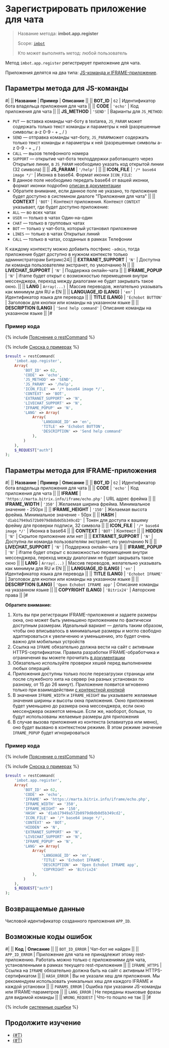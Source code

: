 # Зарегистрировать приложение для чата

> Название метода: **imbot.app.register**
>
> Scope: [`imbot`](../../../scopes/permissions.md)
>
> Кто может выполнять метод: любой пользователь

Метод `imbot.app.register` регистрирует приложение для чата.

Приложения делятся на два типа: [JS-команда и IFRAME-приложение](../chat-apps.md).

## Параметры метода для JS-команды

#|
|| **Название** | **Пример** | **Описание** ||
|| **BOT_ID** | `62` | Идентификатор бота владельца приложения для чата ||
|| **CODE** | `'echo'` | Код приложения для чата ||
|| **JS_METHOD** | `'SEND'` | Варианты для `JS_METHOD`:
- `PUT` — вставка команды чат-боту в textarea, `JS_PARAM` может содержать только текст команды и параметры к ней (разрешенные символы: a-z 0-9 - + _ / )
- `SEND` — отправка команды чат-боту, `JS_PARAM`может содержать только текст команды и параметры к ней (разрешенные символы a-z 0-9 - + _ / )
- `CALL` — вызов телефонного номера
- `SUPPORT` — открытие чат-бота техподдержки работающего через Открытые линии, в `JS_PARAM` необходимо указать код открытой линии (32 символа) ||
|| **JS_PARAM** | `'/help'` | ||
|| **ICON_FILE** | `'/* base64 image */'` | Иконка в base64.
Формат иконки `ICON_FILE`:
- В данное поле необходимо передать base64 от вашей иконки, формат иконки подробно [описан в документации](../icon.md)
- Обратите внимание, если данное поле не указано, то приложение будет доступно в системном диалоге "Приложения для чата" ||
|| **CONTEXT** | `'BOT'` | Контекст приложения.
Контекст `CONTEXT` указывает, где будет доступно приложение:
- `ALL` — во всех чатах
- `USER` — только в чатах Один-на-один
- `CHAT` — только в групповых чатах
- `BOT` — только у чат-бота, который установил приложение
- `LINES` — только в чатах Открытых линий
- `CALL` — только в чатах, созданных в рамках Телефонии

К каждому контексту можно добавить постфикс `-admin`, тогда приложение будет доступно в нужном контексте только администраторам Битрикс24||
|| **EXTRANET_SUPPORT** | `'N'` | Доступна ли команда пользователям экстранет, по умолчанию N ||
|| **LIVECHAT_SUPPORT** | `'N'` | Поддержка онлайн-чата ||
|| **IFRAME_POPUP** | `'N'` | iframe будет открыт с возможностью перемещения внутри мессенджера, переход между диалогами не будет закрывать такое окно. ||
|| **LANG** | `Array(...)` | Массив переводов, желательно указывать как минимум для RU и EN ||
|| **LANGUAGE_ID (LANG)** | `'en'` | Идентификатор языка для перевода ||
|| **TITLE (LANG)** | `'Echobot BUTTON'` | Заголовок для кнопки или команды на указанном языке ||
|| **DESCRIPTION (LANG)** | `'Send help command'` | Описание команды на указанном языке ||
|#

### Пример кода

{% include [Пояснение о restCommand](../../_includes/rest-command.md) %}

{% include [Сноска о примерах](../../../../_includes/examples.md) %}

```php
$result = restCommand(
    'imbot.app.register',
    Array(
        'BOT_ID' => 62,
        'CODE' => 'echo',
        'JS_METHOD' => 'SEND',
        'JS_PARAM' => '/help',
        'ICON_FILE' => '/* base64 image */',
        'CONTEXT' => 'BOT',
        'EXTRANET_SUPPORT' => 'N',
        'LIVECHAT_SUPPORT' => 'N',
        'IFRAME_POPUP' => 'N',
        'LANG' => Array(
            Array(
                'LANGUAGE_ID' => 'en',
                'TITLE' => 'Echobot BUTTON',
                'DESCRIPTION' => 'Send help command'
            ),
        )
    ),
    $_REQUEST["auth"]
);
```

## Параметры метода для IFRAME-приложения

#|
|| **Название** | **Пример** | **Описание** ||
|| **BOT_ID** | `62` | Идентификатор бота владельца приложения для чата ||
|| **CODE** | `'echo'` | Код приложения для чата ||
|| **IFRAME** | `'https://marta.bitrix.info/iframe/echo.php'` | URL адрес фрейма ||
|| **IFRAME_WIDTH** | `'350'` | Желаемая ширина фрейма. Минимальное значение - 250px ||
|| **IFRAME_HEIGHT** | `'150'` | Желаемая высота фрейма. Минимальное значение - 50px ||
|| **HASH** | `'d1ab17949a572b0979d8db0d5b349cd2'` | Токен для доступа к вашему фрейму для проверки подписи, 32 символа ||
|| **ICON_FILE** | `'/* base64 image */'` | Иконка в base64 ||
|| **CONTEXT** | `'BOT'` | Контекст ||
|| **HIDDEN** | `'N'` | Скрытое приложение или нет ||
|| **EXTRANET_SUPPORT** | `'N'` | Доступна ли команда пользователям экстранет, по умолчанию N ||
|| **LIVECHAT_SUPPORT** | `'N'` | Поддержка онлайн-чата ||
|| **IFRAME_POPUP** | `'N'` | iframe будет открыт с возможностью перемещения внутри мессенджера, переход между диалогами не будет закрывать такое окно ||
|| **LANG** | `Array(...)` | Массив переводов, желательно указывать как минимум для RU и EN ||
|| **LANGUAGE_ID (LANG)** | `'en'` | Идентификатор языка для перевода ||
|| **TITLE (LANG)** | `'Echobot IFRAME'` | Заголовок для кнопки или команды на указанном языке ||
|| **DESCRIPTION (LANG)** | `'Open Echobot IFRAME app'` | Описание команды на указанном языке ||
|| **COPYRIGHT (LANG)** | `'Bitrix24'` | Авторские права ||
|#

**Обратите внимание:**
1. Хоть вы при регистрации IFRAME-приложения и задаете размеры окна, оно может быть уменьшено приложением по фактически доступным размерам. Идеальный вариант — делать таким образом, чтобы оно вписывалось в минимальные размеры и могло свободно адаптироваться к увеличению и уменьшению, это будет очень важно для мобильных устройств
2. Ссылка на `IFRAME` обязательно должна вести на сайт с активным HTTPS-сертификатом. Правила разработки IFRAME-обработчика и ограничения вы можете прочитать [в документации](../iframe.md)
3. Обязательно используйте проверки хешей перед выполнением любых операций.
4. Приложения доступны только после перезагрузки страницы или после служебного хита на сервер (на разных установках по разному, от 15 до 26 минут). Приложение появится мгновенно только при взаимодействии [с контекстной кнопкой](../context.md)
5. В значения `IFRAME_WIDTH` и `IFRAME_HEIGHT` вы указываете желаемые значения ширины и высоты окна приложения. Окно приложения будет уменьшено до размера окна мессенджера, если окно мессенджера окажется меньше. Если же, наоборот, больше, то будут использованы желаемые размеры для приложения
6. В случае вызова приложения из контекста (клавиатура или меню), оно будет вызвано в контекстном режиме. В этом режиме значение `IFRAME_POPUP` будет игнорироваться

### Пример кода

{% include [Пояснение о restCommand](../../_includes/rest-command.md) %}

{% include [Сноска о примерах](../../../../_includes/examples.md) %}

```php
$result = restCommand(
    'imbot.app.register',
    Array(
        'BOT_ID' => 62,
        'CODE' => 'echo',
        'IFRAME' => 'https://marta.bitrix.info/iframe/echo.php',
        'IFRAME_WIDTH' => '350',
        'IFRAME_HEIGHT' => '150',
        'HASH' => 'd1ab17949a572b0979d8db0d5b349cd2',
        'ICON_FILE' => '/* base64 image */',
        'CONTEXT' => 'BOT',
        'HIDDEN' => 'N',
        'EXTRANET_SUPPORT' => 'N',
        'LIVECHAT_SUPPORT' => 'N',
        'IFRAME_POPUP' => 'N',
        'LANG' => Array(
            Array(
                'LANGUAGE_ID' => 'en',
                'TITLE' => 'Echobot IFRAME',
                'DESCRIPTION' => 'Open Echobot IFRAME app',
                'COPYRIGHT' => 'Bitrix24'
            ),
        )
    ),
    $_REQUEST["auth"]
);
```

## Возвращаемые данные

Числовой идентификатор созданного приложения `APP_ID`.

## Возможные коды ошибок

#|
|| **Код** | **Описание** ||
|| `BOT_ID_ERROR` | Чат-бот не найден ||
|| `APP_ID_ERROR` | Приложение для чата не принадлежит этому rest-приложению. Работать можно только с приложениями для чата, установленными в рамках текущего rest-приложения ||
|| `IFRAME_HTTPS` | Ссылка на `IFRAME` обязательно должна быть на сайт с активным HTTPS-сертификатом ||
|| `HASH_ERROR` | Вы не указали хеш для приложения. Мы рекомендуем использовать уникальных хеш для каждого IFRAME и каждой установки ||
|| `PARAMS_ERROR` | Ошибка при указании JS-команды или IFRAME-параметров ||
|| `LANG_ERROR` | Не переданы языковые фразы для видимой команды ||
|| `WRONG_REQUEST` | Что-то пошло не так ||
|#

{% include [системные ошибки](../../../../_includes/system-errors.md) %}

## Продолжите изучение

- [{#T}](./imbot-app-update.md)
- [{#T}](./imbot-app-unregister.md)